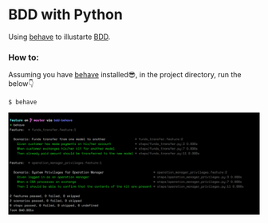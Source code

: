 # BDD with Python

Using [behave](https://behave.readthedocs.io/en/latest/) to illustarte [BDD](https://www.wikiwand.com/en/Behavior-driven_development).

### How to:
Assuming you have [behave](https://pypi.org/project/behave/) installed:sunglasses:, in the project directory, run the below:point_down: 
```
$ behave 
```

![behave test result](screenshot/result.png)
